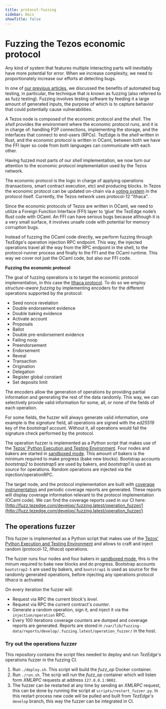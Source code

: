 ```yaml
---
title: protocol-fuzzing
sidebar: Docs
showTitle: false
---
```

# Fuzzing the Tezos economic protocol

Any kind of system that features multiple interacting parts will inevitably have more potential for error. When we increase complexity, we need to proportionately increase our efforts at detecting bugs.

In one of [our previous articles](https://medium.com/tezedge/how-we-utilized-fuzzing-to-improve-security-in-the-tezedge-node-and-created-an-open-source-ci-tool-92ffbd804db1), we discussed the benefits of automated bug testing, in particular, the technique that is known as fuzzing (also referred to as fuzz testing). Fuzzing involves testing software by feeding it a large amount of generated inputs, the purpose of which is to capture behavior that could potentially cause vulnerabilities.

A Tezos node is composed of the economic protocol and the _shell_. The _shell_ provides the environment where the economic protocol runs, and it is in charge of: handling P2P connections, implementing the storage, and the interfaces that connect to end-users (RPCs). TezEdge is the _shell_ written in Rust, and the economic protocol is written in OCaml, between both we have the FFI layer so code from both languages can communicate with each other.

Having fuzzed most parts of our _shell_ implementation, we now turn our attention to the economic protocol implementation used by the Tezos network.

The economic protocol is the logic in charge of applying operations (transactions, smart contract execution, etc) and producing blocks. In Tezos the economic protocol can be updated on-chain via a [voting system](https://tezos.gitlab.io/alpha/voting.html) in the protocol itself. Currently, the Tezos network uses protocol-12 "Ithaca".

Since the economic protocols of Tezos are written in OCaml, we need to utilize a Foreign Function Interface (FFI) layer to ‘glue’ the TezEdge node’s Rust code with OCaml. An FFI can have serious bugs because although it is a very small surface, it involves unsafe code with potential for memory corruption bugs. 

Instead of fuzzing the OCaml code directly, we perform fuzzing through TezEdge's operation injection RPC endpoint. This way, the injected operations travel all the way from the RPC endpoint in the shell, to the protocol-runner process and finally to the FFI and the OCaml runtime. This way we cover not just the OCaml code, but also our FFI code.

**Fuzzing the economic protocol**

The goal of fuzzing operations is to target the economic protocol implementation, in this case the [Ithaca protocol](http://tezos.gitlab.io/ithaca/protocol_overview.html). To do so we employ _structure-aware fuzzing_ by implementing encoders for the different operations supported by the protocol:



* Seed nonce revelation
* Double endorsement evidence
* Double baking evidence
* Activate account
* Proposals
* Ballot
* Double pre-endorsement evidence
* Failing noop
* Preendorsement
* Endorsement
* Reveal
* Transaction
* Origination
* Delegation
* Register global constant
* Set deposits limit

The encoders allow the generation of operations by providing partial information and generating the rest of the data randomly. This way, we can selectively provide valid information for some, all, or none of the fields of each operation.

For some fields, the fuzzer will always generate valid information, one example is the _signature_ field, all operations are signed with the _ed25519_ key of the _bootstrap1_ account. Without it, all operations would fail the signature check performed by the protocol.

The operation fuzzer is implemented as a Python script that makes use of the [Tezos' Python Execution and Testing Environment](https://tezos.gitlab.io/developer/python_testing_framework.html). Four nodes and bakers are started in [sandboxed mode](https://tezos.gitlab.io/developer/python_testing_framework.html#a-simple-sandbox-scenario). This amount of bakers is the minimum required to make progress (bake new blocks). Bootstrap accounts _bootstrap2_ to _bootstrap5_ are used by bakers, and _bootstrap1_ is used as _source_ for operations. Random operations are injected via the injection/operationRPC.

The target node, and the protocol implementation are built with [coverage instrumentation](https://docs.tezedge.com/tezedge/coverage) and periodic coverage reports are generated. These reports will display coverage information relevant to the protocol implementation (OCaml code). We can find the coverage reports used in our CI here: [http://fuzz.tezedge.com/develop/.fuzzing.latest/operation_fuzzer/](http://fuzz.tezedge.com/develop/.fuzzing.latest/operation_fuzzer/)


## The operations fuzzer

This fuzzer is implemented as a Python script that makes use of the [Tezos' Python Execution and Testing Environment](https://tezos.gitlab.io/developer/python_testing_framework.html) and allows to craft and inject random (protocol-12, _Ithaca_) operations.

The fuzzer runs four nodes and four bakers in [sandboxed mode](https://tezos.gitlab.io/developer/python_testing_framework.html#a-simple-sandbox-scenario), this is the minum required to bake new blocks and do progress. Bootstrap accounts `bootstrap2-5` are used by bakers, and `bootstrap1` is used as source for the randomly generated operations, before injecting any operations protocol _Ithaca_ is activated.

On every iteration the fuzzer will:



* Request via RPC the current block's _level_.
* Request via RPC the current contract's _counter_.
* Generate a random operation, sign it, and inject it via the `injection/operation` RPC.
* Every 100 iterations coverage counters are dumped and coverage reports are generated. Reports are stored in `/var/lib/fuzzing-data/reports/develop/.fuzzing.latest/operation_fuzzer/` in the host.


### **Try out the operations fuzzer**

This repository contains the script files needed to deploy and run _TezEdge's_ operations fuzzer in the fuzzing CI.



1. Run `./deploy.sh`. This script will build the _fuzz_op_ Docker container.
2. Run `./run.sh`. The scrip will run the _fuzz_op_ container which will listen form _XMLRPC_ requests at address `127.0.0.1:9002`.
3. The fuzzer can be restarted at any time by sending an _XMLRPC_ request, this can be done by running the script at `scripts/restart_fuzzer.py`. In this restart process new code will be pulled and built from _TezEdge's_ `develop` branch, this way the fuzzer can be integrated in CI.


